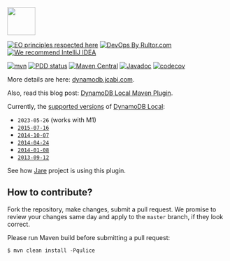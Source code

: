 <img src="http://img.jcabi.com/logo-square.svg" width="64px" height="64px" />

[![EO principles respected here](https://www.elegantobjects.org/badge.svg)](https://www.elegantobjects.org)
[![DevOps By Rultor.com](http://www.rultor.com/b/jcabi/jcabi-dynamodb-maven-plugin)](http://www.rultor.com/p/jcabi/jcabi-dynamodb-maven-plugin)
[![We recommend IntelliJ IDEA](https://www.elegantobjects.org/intellij-idea.svg)](https://www.jetbrains.com/idea/)

[![mvn](https://github.com/jcabi/jcabi-dynamodb-maven-plugin/actions/workflows/mvn.yml/badge.svg)](https://github.com/jcabi/jcabi-dynamodb-maven-plugin/actions/workflows/mvn.yml)
[![PDD status](http://www.0pdd.com/svg?name=jcabi/jcabi-dynamodb-maven-plugin)](http://www.0pdd.com/p?name=jcabi/jcabi-dynamodb-maven-plugin)
[![Maven Central](https://maven-badges.herokuapp.com/maven-central/com.jcabi/jcabi-dynamodb-maven-plugin/badge.svg)](https://maven-badges.herokuapp.com/maven-central/com.jcabi/jcabi-dynamodb-maven-plugin)
[![Javadoc](https://javadoc.io/badge/com.jcabi/jcabi-dynamodb-maven-plugin.svg)](http://www.javadoc.io/doc/com.jcabi/jcabi-dynamodb-maven-plugin)
[![codecov](https://codecov.io/gh/jcabi/jcabi-dynamodb-maven-plugin/branch/master/graph/badge.svg)](https://codecov.io/gh/jcabi/jcabi-dynamodb-maven-plugin)

More details are here: [dynamodb.jcabi.com](http://dynamodb.jcabi.com/index.html).

Also, read this blog post: [DynamoDB Local Maven Plugin](http://www.yegor256.com/2014/05/01/dynamodb-local-maven-plugin.html).

Currently, the [supported versions](http://repo1.maven.org/maven2/com/jcabi/DynamoDBLocal/)
of [DynamoDB Local](http://docs.aws.amazon.com/amazondynamodb/latest/developerguide/DynamoDBLocal.html):

 * `2023-05-26` (works with M1)
 * [`2015-07-16`](https://repo1.maven.org/maven2/com/jcabi/DynamoDBLocal/2015-07-16/)
 * [`2014-10-07`](https://repo1.maven.org/maven2/com/jcabi/DynamoDBLocal/2015-04-27/)
 * [`2014-04-24`](https://repo1.maven.org/maven2/com/jcabi/DynamoDBLocal/2014-04-24/)
 * [`2014-01-08`](https://repo1.maven.org/maven2/com/jcabi/DynamoDBLocal/2014-01-08/)
 * [`2013-09-12`](https://repo1.maven.org/maven2/com/jcabi/DynamoDBLocal/2013-09-12/)

See how [Jare](https://github.com/yegor256/jare) project is using this plugin.

## How to contribute?

Fork the repository, make changes, submit a pull request.
We promise to review your changes same day and apply to
the `master` branch, if they look correct.

Please run Maven build before submitting a pull request:

```
$ mvn clean install -Pqulice
```

